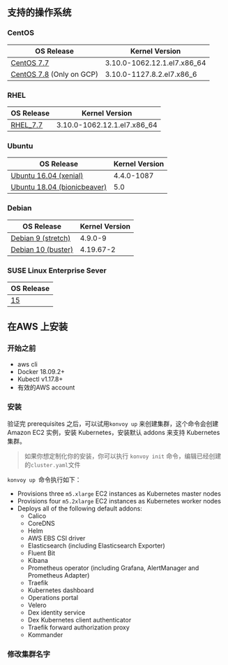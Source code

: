 ## 支持的操作系统

### CentOS

| OS Release                                                   | Kernel Version              |
| ------------------------------------------------------------ | --------------------------- |
| [CentOS 7.7](https://wiki.centos.org/action/show/Manuals/ReleaseNotes/CentOS7.2003) | 3.10.0-1062.12.1.el7.x86_64 |
| [CentOS 7.8](https://console.cloud.google.com/marketplace/details/centos-cloud/centos-7) (Only on GCP) | 3.10.0-1127.8.2.el7.x86_6   |

### RHEL

| OS Release                                                   | Kernel Version              |
| ------------------------------------------------------------ | --------------------------- |
| [RHEL_7.7](https://access.redhat.com/documentation/en-us/red_hat_enterprise_linux/7/html/7.7_release_notes/index) | 3.10.0-1062.12.1.el7.x86_64 |

### Ubuntu

| OS Release                                                   | Kernel Version |
| ------------------------------------------------------------ | -------------- |
| [Ubuntu 16.04 (xenial)](https://wiki.ubuntu.com/XenialXerus/ReleaseNotes) | 4.4.0-1087     |
| [Ubuntu 18.04 (bionicbeaver)](https://wiki.ubuntu.com/BionicBeaver/ReleaseNotes) | 5.0            |

### Debian

| OS Release                                                   | Kernel Version |
| ------------------------------------------------------------ | -------------- |
| [Debian 9 (stretch)](https://www.debian.org/releases/stretch/releasenotes) | 4.9.0-9        |
| [Debian 10 (buster)](https://www.debian.org/releases/buster/releasenotes) | 4.19.67-2      |



### SUSE Linux Enterprise Sever

| OS Release                                       |
| ------------------------------------------------ |
| [15](https://documentation.suse.com/sles/15-SP1) |



## 在AWS 上安装

### 开始之前

* aws cli
* Docker 18.09.2+
* Kubectl v1.17.8+
* 有效的AWS account

### 安装

验证完 prerequisites 之后，可以试用`konvoy up` 来创建集群，这个命令会创建Amazon EC2 实例，安装 Kubernetes，安装默认 addons 来支持 Kubernetes 集群。

> 如果你想定制化你的安装，你可以执行 `konvoy init` 命令，编辑已经创建的`cluster.yaml`文件

`konvoy up `命令执行如下：

- Provisions three `m5.xlarge` EC2 instances as Kubernetes master nodes
- Provisions four `m5.2xlarge` EC2 instances as Kubernetes worker nodes
- Deploys all of the following default addons:
  - Calico
  - CoreDNS
  - Helm
  - AWS EBS CSI driver
  - Elasticsearch (including Elasticsearch Exporter)
  - Fluent Bit
  - Kibana
  - Prometheus operator (including Grafana, AlertManager and Prometheus Adapter)
  - Traefik
  - Kubernetes dashboard
  - Operations portal
  - Velero
  - Dex identity service
  - Dex Kubernetes client authenticator
  - Traefik forward authorization proxy
  - Kommander

### 修改集群名字

